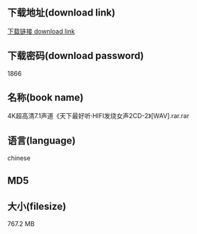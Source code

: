 ## 下载地址(download link)
[下载链接 download link](https://voluble-croquembouche-d321dc.netlify.app/?s=4K%E8%B6%85%E9%AB%98%E6%B8%857.1%E5%A3%B0%E9%81%93%E3%80%8A%E5%A4%A9%E4%B8%8B%E6%9C%80%E5%A5%BD%E5%90%AC%C2%B7HIFI%E5%8F%91%E7%83%A7%E5%A5%B3%E5%A3%B02CD-2%E3%80%8B%5BWAV%5D.rar)

## 下载密码(download password)
1866

## 名称(book name)
4K超高清7.1声道《天下最好听·HIFI发烧女声2CD-2》[WAV].rar.rar

## 语言(language)
chinese

## MD5


## 大小(filesize)
767.2 MB
